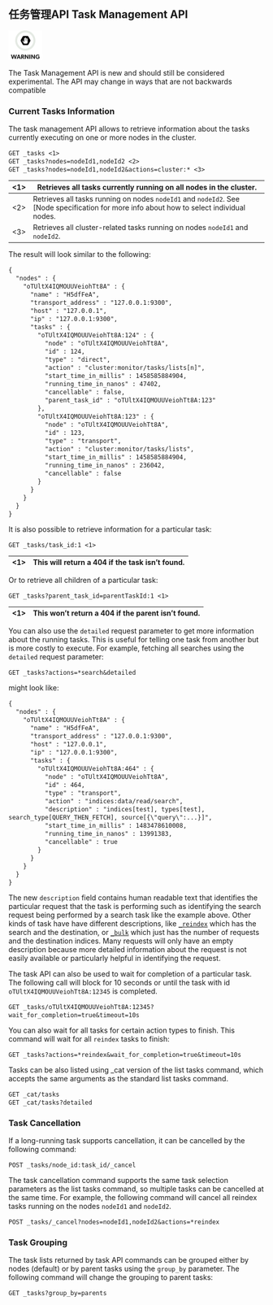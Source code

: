 ## 任务管理API Task Management API

![Warning](/images/icons/warning.png)

The Task Management API is new and should still be considered experimental. The API may change in ways that are not backwards compatible 

### Current Tasks Information

The task management API allows to retrieve information about the tasks currently executing on one or more nodes in the cluster.
    
    
    GET _tasks <1>
    GET _tasks?nodes=nodeId1,nodeId2 <2>
    GET _tasks?nodes=nodeId1,nodeId2&actions=cluster:* <3>

<1>| Retrieves all tasks currently running on all nodes in the cluster.     
---|---    
<2>| Retrieves all tasks running on nodes `nodeId1` and `nodeId2`. See [Node specification for more info about how to select individual nodes.     
<3>| Retrieves all cluster-related tasks running on nodes `nodeId1` and `nodeId2`.   
  
The result will look similar to the following:
    
    
    {
      "nodes" : {
        "oTUltX4IQMOUUVeiohTt8A" : {
          "name" : "H5dfFeA",
          "transport_address" : "127.0.0.1:9300",
          "host" : "127.0.0.1",
          "ip" : "127.0.0.1:9300",
          "tasks" : {
            "oTUltX4IQMOUUVeiohTt8A:124" : {
              "node" : "oTUltX4IQMOUUVeiohTt8A",
              "id" : 124,
              "type" : "direct",
              "action" : "cluster:monitor/tasks/lists[n]",
              "start_time_in_millis" : 1458585884904,
              "running_time_in_nanos" : 47402,
              "cancellable" : false,
              "parent_task_id" : "oTUltX4IQMOUUVeiohTt8A:123"
            },
            "oTUltX4IQMOUUVeiohTt8A:123" : {
              "node" : "oTUltX4IQMOUUVeiohTt8A",
              "id" : 123,
              "type" : "transport",
              "action" : "cluster:monitor/tasks/lists",
              "start_time_in_millis" : 1458585884904,
              "running_time_in_nanos" : 236042,
              "cancellable" : false
            }
          }
        }
      }
    }

It is also possible to retrieve information for a particular task:
    
    
    GET _tasks/task_id:1 <1>

<1>| This will return a 404 if the task isn’t found.     
---|---  
  
Or to retrieve all children of a particular task:
    
    
    GET _tasks?parent_task_id=parentTaskId:1 <1>

<1>| This won’t return a 404 if the parent isn’t found.     
---|---  
  
You can also use the `detailed` request parameter to get more information about the running tasks. This is useful for telling one task from another but is more costly to execute. For example, fetching all searches using the `detailed` request parameter:
    
    
    GET _tasks?actions=*search&detailed

might look like:
    
    
    {
      "nodes" : {
        "oTUltX4IQMOUUVeiohTt8A" : {
          "name" : "H5dfFeA",
          "transport_address" : "127.0.0.1:9300",
          "host" : "127.0.0.1",
          "ip" : "127.0.0.1:9300",
          "tasks" : {
            "oTUltX4IQMOUUVeiohTt8A:464" : {
              "node" : "oTUltX4IQMOUUVeiohTt8A",
              "id" : 464,
              "type" : "transport",
              "action" : "indices:data/read/search",
              "description" : "indices[test], types[test], search_type[QUERY_THEN_FETCH], source[{\"query\":...}]",
              "start_time_in_millis" : 1483478610008,
              "running_time_in_nanos" : 13991383,
              "cancellable" : true
            }
          }
        }
      }
    }

The new `description` field contains human readable text that identifies the particular request that the task is performing such as identifying the search request being performed by a search task like the example above. Other kinds of task have have different descriptions, like [`_reindex`](docs-reindex.html) which has the search and the destination, or [`_bulk`](docs-bulk.html) which just has the number of requests and the destination indices. Many requests will only have an empty description because more detailed information about the request is not easily available or particularly helpful in identifying the request.

The task API can also be used to wait for completion of a particular task. The following call will block for 10 seconds or until the task with id `oTUltX4IQMOUUVeiohTt8A:12345` is completed.
    
    
    GET _tasks/oTUltX4IQMOUUVeiohTt8A:12345?wait_for_completion=true&timeout=10s

You can also wait for all tasks for certain action types to finish. This command will wait for all `reindex` tasks to finish:
    
    
    GET _tasks?actions=*reindex&wait_for_completion=true&timeout=10s

Tasks can be also listed using \_cat version of the list tasks command, which accepts the same arguments as the standard list tasks command.
    
    
    GET _cat/tasks
    GET _cat/tasks?detailed

### Task Cancellation

If a long-running task supports cancellation, it can be cancelled by the following command:
    
    
    POST _tasks/node_id:task_id/_cancel

The task cancellation command supports the same task selection parameters as the list tasks command, so multiple tasks can be cancelled at the same time. For example, the following command will cancel all reindex tasks running on the nodes `nodeId1` and `nodeId2`.
    
    
    POST _tasks/_cancel?nodes=nodeId1,nodeId2&actions=*reindex

### Task Grouping

The task lists returned by task API commands can be grouped either by nodes (default) or by parent tasks using the `group_by` parameter. The following command will change the grouping to parent tasks:
    
    
    GET _tasks?group_by=parents

